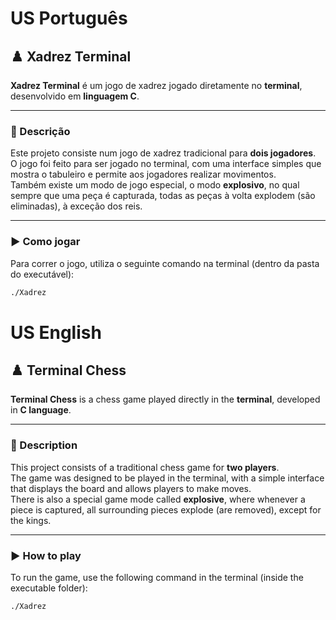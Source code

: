 # US **Português**

## ♟️ Xadrez Terminal

**Xadrez Terminal** é um jogo de xadrez jogado diretamente no **terminal**, desenvolvido em **linguagem C**.

---

### 🧩 Descrição

Este projeto consiste num jogo de xadrez tradicional para **dois jogadores**.  
O jogo foi feito para ser jogado no terminal, com uma interface simples que mostra o tabuleiro e permite aos jogadores realizar movimentos.  
Também existe um modo de jogo especial, o modo **explosivo**, no qual sempre que uma peça é capturada, todas as peças à volta explodem (são eliminadas), à exceção dos reis.

---

### ▶️ Como jogar

Para correr o jogo, utiliza o seguinte comando na terminal (dentro da pasta do executável):

```bash
./Xadrez
```

# US **English**

## ♟️ Terminal Chess

**Terminal Chess** is a chess game played directly in the **terminal**, developed in **C language**.

---

### 🧩 Description

This project consists of a traditional chess game for **two players**.  
The game was designed to be played in the terminal, with a simple interface that displays the board and allows players to make moves.  
There is also a special game mode called **explosive**, where whenever a piece is captured, all surrounding pieces explode (are removed), except for the kings.

---

### ▶️ How to play

To run the game, use the following command in the terminal (inside the executable folder):

```bash
./Xadrez
